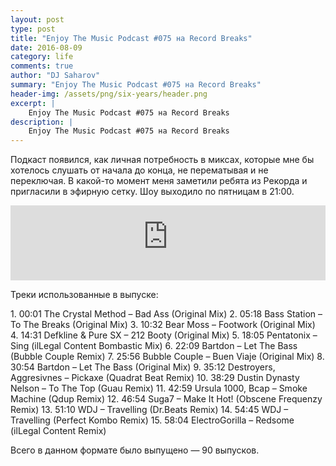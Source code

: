 ```yaml
---
layout: post
type: post
title: "Enjoy The Music Podcast #075 на Record Breaks"
date: 2016-08-09
category: life
comments: true
author: "DJ Saharov"
summary: "Enjoy The Music Podcast #075 на Record Breaks"
header-img: /assets/png/six-years/header.png
excerpt: |
    Enjoy The Music Podcast #075 на Record Breaks
description: |
    Enjoy The Music Podcast #075 на Record Breaks
---
```


<p>
<span class="firstcharacter">П</span>одкаст появился, как личная потребность в миксах, которые мне бы хотелось слушать от начала до конца, не перематывая и не переключая. В какой-то момент меня заметили ребята из Рекорда и пригласили в эфирную сетку. Шоу выходило по пятницам в 21:00.
</p>

<iframe width="100%" height="120" src="https://player-widget.mixcloud.com/widget/iframe/?hide_cover=1&feed=%2Fdjsaharovofficial%2Fenjoy-the-music-podcast-075%2F" frameborder="0" allow="encrypted-media; fullscreen; autoplay; idle-detection; speaker-selection; web-share;" ></iframe>

<p>Треки использованные в выпуске:</p>
1. 00:01 The Crystal Method – Bad Ass (Original Mix)
2. 05:18 Bass Station – To The Breaks (Original Mix)
3. 10:32 Bear Moss – Footwork (Original Mix)
4. 14:31 Defkline & Pure SX – 212 Booty (Original Mix)
5. 18:05 Pentatonix – Sing (ilLegal Content Bombastic Mix)
6. 22:09 Bartdon – Let The Bass (Bubble Couple Remix)
7. 25:56 Bubble Couple – Buen Viaje (Original Mix)
8. 30:54 Bartdon – Let The Bass (Original Mix)
9. 35:12 Destroyers, Aggresivnes – Pickaxe (Quadrat Beat Remix)
10. 38:29 Dustin Dynasty Nelson – To The Top (Guau Remix)
11. 42:59 Ursula 1000, Bcap – Smoke Machine (Qdup Remix)
12. 46:54 Suga7 – Make It Hot! (Obscene Frequenzy Remix)
13. 51:10 WDJ – Travelling (Dr.Beats Remix)
14. 54:45 WDJ – Travelling (Perfect Kombo Remix)
15. 58:04 ElectroGorilla – Redsome (ilLegal Content Remix)

<p>Всего в данном формате было выпущено &mdash; 90 выпусков.</p>